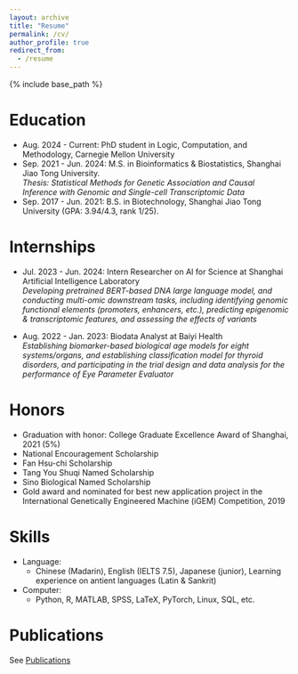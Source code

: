 ```yaml
---
layout: archive
title: "Resume"
permalink: /cv/
author_profile: true
redirect_from:
  - /resume
---
```


{% include base_path %}

Education
======
* Aug. 2024 - Current: PhD student in Logic, Computation, and Methodology, Carnegie Mellon University
* Sep. 2021 - Jun. 2024: M.S. in Bioinformatics & Biostatistics, Shanghai Jiao Tong University. <br>
  *Thesis: Statistical Methods for Genetic Association and Causal Inference with Genomic and Single-cell Transcriptomic Data*
* Sep. 2017 - Jun. 2021: B.S. in Biotechnology, Shanghai Jiao Tong University (GPA: 3.94/4.3, rank 1/25).

Internships
======
* Jul. 2023 - Jun. 2024: Intern Researcher on AI for Science at Shanghai Artificial Intelligence Laboratory <br>
*Developing pretrained BERT-based DNA large language model, and conducting multi-omic downstream tasks, including identifying genomic functional elements (promoters, enhancers, etc.), predicting epigenomic & transcriptomic features, and assessing the effects of variants*

* Aug. 2022 - Jan. 2023: Biodata Analyst at Baiyi Health <br>
*Establishing biomarker-based biological age models for eight systems/organs, and establishing classification model for thyroid disorders, and participating in the trial design and data analysis for the performance of Eye Parameter Evaluator*

Honors
======
* Graduation with honor: College Graduate Excellence Award of Shanghai, 2021 (5%) <br>
* National Encouragement Scholarship <br>
* Fan Hsu-chi Scholarship <br>
* Tang You Shuqi Named Scholarship <br>
* Sino Biological Named Scholarship <br>
* Gold award and nominated for best new application project in the International Genetically Engineered Machine (iGEM) Competition, 2019
  
Skills
======
* Language:
  * Chinese (Madarin), English (IELTS 7.5), Japanese (junior), Learning experience on antient languages (Latin & Sankrit)
* Computer:
  * Python, R, MATLAB, SPSS, LaTeX, PyTorch, Linux, SQL, etc.

Publications
======
See [Publications](https://sjl-sjtu.github.io/publications)
  
<!--
Talks
======
See [Talks](https://sjl-sjtu.github.io/talks)

You can also find the PDF format of my resume: [JianleSun's CV](../files/CV_JianleSun.pdf).
-->

